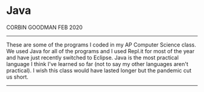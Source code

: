 # Java

CORBIN GOODMAN
FEB 2020

******************************************************************************************************************************************
These are some of the programs I coded in my AP Computer Science class. We used Java for all of the programs and I used Repl.it for most of the year and have just recently switched to Eclipse. Java is the most practical language I think I've learned so far (not to say my other languages aren't practical). I wish this class would have lasted longer but the pandemic cut us short.
******************************************************************************************************************************************
